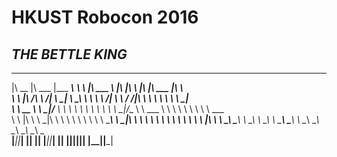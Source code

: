 # HKUST Robocon 2016


## *THE BETTLE KING*



 ________  _______  _________  _________  ___       _______              ___  __    ___  ________   ________     
|\   __  \|\  ___ \|\___   ___\\___   ___\\  \     |\  ___ \            |\  \|\  \ |\  \|\   ___  \|\   ____\    
\ \  \|\ /\ \   __/\|___ \  \_\|___ \  \_\ \  \    \ \   __/|           \ \  \/  /|\ \  \ \  \\ \  \ \  \___|    
 \ \   __  \ \  \_|/__  \ \  \     \ \  \ \ \  \    \ \  \_|/__          \ \   ___  \ \  \ \  \\ \  \ \  \  ___  
  \ \  \|\  \ \  \_|\ \  \ \  \     \ \  \ \ \  \____\ \  \_|\ \          \ \  \\ \  \ \  \ \  \\ \  \ \  \|\  \ 
   \ \_______\ \_______\  \ \__\     \ \__\ \ \_______\ \_______\          \ \__\\ \__\ \__\ \__\\ \__\ \_______\
    \|_______|\|_______|   \|__|      \|__|  \|_______|\|_______|           \|__| \|__|\|__|\|__| \|__|\|_______|
                                                                                                                 
                                                                                                                 
                                                                                                                 

